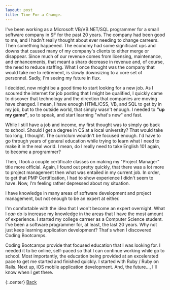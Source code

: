 ```yaml
---
layout: post
title: Time For a Change.
---
```

I've been working as a Microsoft VB/VB.NET/SQL programmer for a small software company in SF for the past 20 years.  The company had been good to me, and I hadn't really thought about ever needing to change carreers.  Then something happened.  The economy had some significant ups and downs that caused many of my company's clients to either merge or disappear.  Since much of our revenue comes from licensing, maintenance, and enhancements, that meant a sharp decrease in revenue and, of course, the need to reduce staffing.  What I once thought was the company that would take me to retirement, is slowly downsizing to a core set of personnel.  Sadly, I'm seeing my future in flux.

I decided, now might be a good time to start looking for a new job.  As I scoured the internet for job posting that I might be qualified, I quickly came to discover that technology and the direction that companies are moving have changed.  I mean, I have enough HTML/CSS, VB, and SQL to get by in my job, but to the outside world, that simply wasn't enough.  I needed to **"up my game"**, so to speak, and start learning "what's new" and fast.

While I still have a job and income, my first thought was to simply go back to school.  Should I get a degree in CS at a local university?  That would take too long, I thought.  The curriclum wouldn't be focused enough.  I'd have to go through years of general education while trying to learn what I need to make it in the real world.  I mean, do I really need to take English 101 again, to become a programmer?

Then, I took a couple certificate classes on making my "Project Manager" title more official.  Again, I found out pretty quickly, that there was a lot more to project management then what was entailed in my current job.  In order, to get that PMP Certification, I had to show experience I didn't seem to have.  Now, I'm feeling rather depressed about my situation.

I have knowledge in many areas of software development and project management, but not enough to be an expert at either.

I'm comfortable with the idea that I won't become an expert overnight.  What I *can* do is increase my knowledge in the areas that I have the most amount of experience.  I started my college carreer as a Computer Science student.  I've been a software programmer for, at least, the last 20 years.  Why not just keep learning application development?  That's when I discovered Coding Bootcamps.

Coding Bootcamps provide that focused education that I was looking for.  I needed it to be online, self-paced so that I can continue working while go to school.  Most importantly, the education being provided at an excelerated pace to get me started and finished quickly.  I started with Ruby / Ruby on Rails.  Next up, iOS mobile application development.  And, the future..., I'll know when I get there.

{:.center}
<a class="button" href="{{ site.baseurl }}/5_blogs.html"><i class="fa fa-hand-o-left"></i> Back</a>
